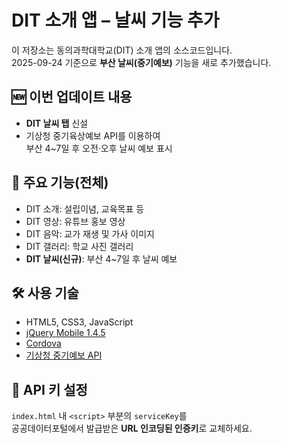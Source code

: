 # DIT 소개 앱 – 날씨 기능 추가

이 저장소는 동의과학대학교(DIT) 소개 앱의 소스코드입니다.  
2025-09-24 기준으로 **부산 날씨(중기예보)** 기능을 새로 추가했습니다.

## 🆕 이번 업데이트 내용

- **DIT 날씨 탭** 신설
- 기상청 중기육상예보 API를 이용하여  
  부산 4~7일 후 오전·오후 날씨 예보 표시

## 📱 주요 기능(전체)

- DIT 소개: 설립이념, 교육목표 등
- DIT 영상: 유튜브 홍보 영상
- DIT 음악: 교가 재생 및 가사 이미지
- DIT 갤러리: 학교 사진 갤러리
- **DIT 날씨(신규)**: 부산 4~7일 후 날씨 예보

## 🛠️ 사용 기술

- HTML5, CSS3, JavaScript
- [jQuery Mobile 1.4.5](https://jquerymobile.com/)
- [Cordova](https://cordova.apache.org/)
- [기상청 중기예보 API](https://www.data.go.kr/data/15057682/openapi.do)

## 🔑 API 키 설정

`index.html` 내 `<script>` 부분의 `serviceKey`를  
공공데이터포털에서 발급받은 **URL 인코딩된 인증키**로 교체하세요.
